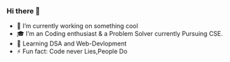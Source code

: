 ### Hi there 👋

<!-- **xAn-x/xAn-x** is a ✨ _special_ ✨ repository because its `README.md` (this file) appears on your GitHub profile. -->

<!-- Here are some ideas to get you started: -->

- 🔭 I’m currently working on something cool
- 🎓 I’m an Coding enthusiast & a Problem Solver currently Pursuing CSE.
- 🎯 Learning DSA and Web-Devlopment
- ⚡ Fun fact: Code never Lies,People Do

